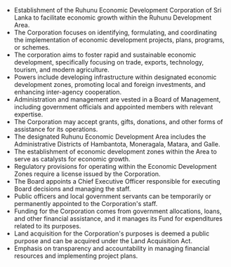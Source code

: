 - Establishment of the Ruhunu Economic Development Corporation of Sri Lanka to facilitate economic growth within the Ruhunu Development Area.
- The Corporation focuses on identifying, formulating, and coordinating the implementation of economic development projects, plans, programs, or schemes.
- The corporation aims to foster rapid and sustainable economic development, specifically focusing on trade, exports, technology, tourism, and modern agriculture.
- Powers include developing infrastructure within designated economic development zones, promoting local and foreign investments, and enhancing inter-agency cooperation.
- Administration and management are vested in a Board of Management, including government officials and appointed members with relevant expertise.
- The Corporation may accept grants, gifts, donations, and other forms of assistance for its operations.
- The designated Ruhunu Economic Development Area includes the Administrative Districts of Hambantota, Moneragala, Matara, and Galle.
- The establishment of economic development zones within the Area to serve as catalysts for economic growth.
- Regulatory provisions for operating within the Economic Development Zones require a license issued by the Corporation.
- The Board appoints a Chief Executive Officer responsible for executing Board decisions and managing the staff.
- Public officers and local government servants can be temporarily or permanently appointed to the Corporation's staff.
- Funding for the Corporation comes from government allocations, loans, and other financial assistance, and it manages its Fund for expenditures related to its purposes.
- Land acquisition for the Corporation's purposes is deemed a public purpose and can be acquired under the Land Acquisition Act.
- Emphasis on transparency and accountability in managing financial resources and implementing project plans.